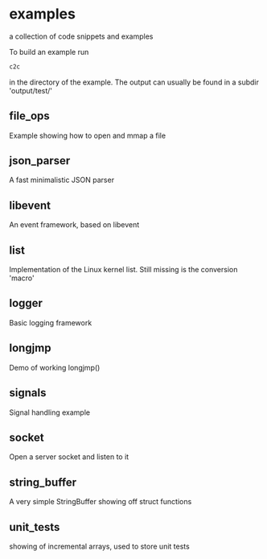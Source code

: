# examples
a collection of code snippets and examples

To build an example run
```bash
c2c
```
in the directory of the example. The output can usually
be found in a subdir 'output/test/'

## file_ops
Example showing how to open and mmap a file

## json_parser
A fast minimalistic JSON parser

## libevent
An event framework, based on libevent

## list
Implementation of the Linux kernel list. Still missing is the conversion 'macro'

## logger
Basic logging framework

## longjmp
Demo of working longjmp()

## signals
Signal handling example

## socket
Open a server socket and listen to it

## string_buffer
A very simple StringBuffer showing off struct functions

## unit_tests
showing of incremental arrays, used to store unit tests

